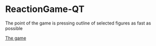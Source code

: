 # ReactionGame-QT

The point of the game is pressing outline of selected figures as fast as possible

[The game]([https://github.com/Andrewnonos/ReactionGame-QT/blob/main/Game/SizeGame.exe](https://github.com/Andrewnonos/ReactionGame-QT/raw/main/Game/SizeGame.exe))
